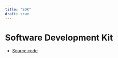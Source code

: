 ```yaml
---
title: "SDK"
draft: true
---
```


# Software Development Kit

- [Source code](https://github.com/entropyxyz/entropy-js)
